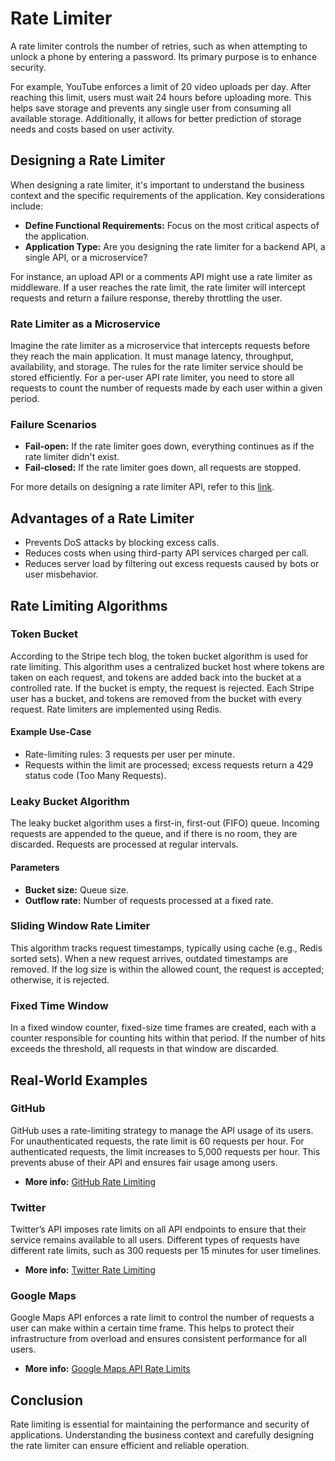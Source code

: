# Rate Limiter

A rate limiter controls the number of retries, such as when attempting to unlock a phone by entering a password. Its primary purpose is to enhance security.

For example, YouTube enforces a limit of 20 video uploads per day. After reaching this limit, users must wait 24 hours before uploading more. This helps save storage and prevents any single user from consuming all available storage. Additionally, it allows for better prediction of storage needs and costs based on user activity.

## Designing a Rate Limiter

When designing a rate limiter, it's important to understand the business context and the specific requirements of the application. Key considerations include:

- **Define Functional Requirements:** Focus on the most critical aspects of the application.
- **Application Type:** Are you designing the rate limiter for a backend API, a single API, or a microservice?

For instance, an upload API or a comments API might use a rate limiter as middleware. If a user reaches the rate limit, the rate limiter will intercept requests and return a failure response, thereby throttling the user.

### Rate Limiter as a Microservice

Imagine the rate limiter as a microservice that intercepts requests before they reach the main application. It must manage latency, throughput, availability, and storage. The rules for the rate limiter service should be stored efficiently. For a per-user API rate limiter, you need to store all requests to count the number of requests made by each user within a given period.

### Failure Scenarios

- **Fail-open:** If the rate limiter goes down, everything continues as if the rate limiter didn't exist.
- **Fail-closed:** If the rate limiter goes down, all requests are stopped.

For more details on designing a rate limiter API, refer to this [link](https://medium.com/geekculture/system-design-design-a-rate-limiter-81d200c9d392).

## Advantages of a Rate Limiter

- Prevents DoS attacks by blocking excess calls.
- Reduces costs when using third-party API services charged per call.
- Reduces server load by filtering out excess requests caused by bots or user misbehavior.

## Rate Limiting Algorithms

### Token Bucket

According to the Stripe tech blog, the token bucket algorithm is used for rate limiting. This algorithm uses a centralized bucket host where tokens are taken on each request, and tokens are added back into the bucket at a controlled rate. If the bucket is empty, the request is rejected. Each Stripe user has a bucket, and tokens are removed from the bucket with every request. Rate limiters are implemented using Redis.

#### Example Use-Case

- Rate-limiting rules: 3 requests per user per minute.
- Requests within the limit are processed; excess requests return a 429 status code (Too Many Requests).

### Leaky Bucket Algorithm

The leaky bucket algorithm uses a first-in, first-out (FIFO) queue. Incoming requests are appended to the queue, and if there is no room, they are discarded. Requests are processed at regular intervals.

#### Parameters

- **Bucket size:** Queue size.
- **Outflow rate:** Number of requests processed at a fixed rate.

### Sliding Window Rate Limiter

This algorithm tracks request timestamps, typically using cache (e.g., Redis sorted sets). When a new request arrives, outdated timestamps are removed. If the log size is within the allowed count, the request is accepted; otherwise, it is rejected.

### Fixed Time Window

In a fixed window counter, fixed-size time frames are created, each with a counter responsible for counting hits within that period. If the number of hits exceeds the threshold, all requests in that window are discarded.

## Real-World Examples

### GitHub

GitHub uses a rate-limiting strategy to manage the API usage of its users. For unauthenticated requests, the rate limit is 60 requests per hour. For authenticated requests, the limit increases to 5,000 requests per hour. This prevents abuse of their API and ensures fair usage among users.

- **More info:** [GitHub Rate Limiting](https://docs.github.com/en/rest/overview/resources-in-the-rest-api#rate-limiting)

### Twitter

Twitter’s API imposes rate limits on all API endpoints to ensure that their service remains available to all users. Different types of requests have different rate limits, such as 300 requests per 15 minutes for user timelines.

- **More info:** [Twitter Rate Limiting](https://developer.twitter.com/en/docs/basics/rate-limits)

### Google Maps

Google Maps API enforces a rate limit to control the number of requests a user can make within a certain time frame. This helps to protect their infrastructure from overload and ensures consistent performance for all users.

- **More info:** [Google Maps API Rate Limits](https://developers.google.com/maps/documentation/geocoding/usage-and-billing)

## Conclusion

Rate limiting is essential for maintaining the performance and security of applications. Understanding the business context and carefully designing the rate limiter can ensure efficient and reliable operation.
